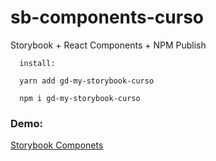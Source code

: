 # sb-components-curso

Storybook + React Components + NPM Publish

```
  install:

  yarn add gd-my-storybook-curso

  npm i gd-my-storybook-curso
```

### Demo:

[Storybook Componets](https://gdariodh.github.io/sb-components-curso/)
